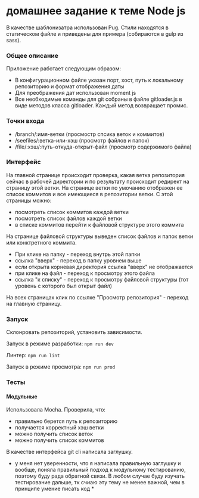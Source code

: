 # домашнее задание к теме Node js

В качестве шаблонизатра использован Pug. Стили находятся в статическом файле и приведены для примера (собираются в gulp из sass).

### Общее описание
Приложение работает следующим образом: 
* В конфигурационном файле указан порт, хост, путь к локальному репозиторию и формат отображения даты
* Для преображения дат использован moment js
* Все необходимые команды для git собраны в файле gitloader.js в виде методов класса gitloader. Каждый метод возвращает промис.

### Точки входа
* /branch/:имя-ветки (просмостр спсика веток и коммитов)
* /seefiles/:ветка-или-хэш (просмотр файлов и папок)
* /file/:хэш/:путь-откуда-открыт-файл (просмотр содержимого файла)

### Интерфейс 

На главной странице происходит проверка, какая ветка репозитория сейчас в рабочей директории и по результату происходит редирект на страницу этой ветки. На странице ветки по умочанию отображен ее список коммитов и все имеющиеся в репозитории ветки. С этой страницы можно: 
* посмотреть список коммитов каждой ветки
* посмотреть список файлов каждой ветки
* в списке коммитов перейти к файловой структуре этого коммита

На странице файловой структуры выведен список файлов и папок ветки или конктретного коммита.
* При клике на папку - переход внутрь этой папки
* ссылка "вверх" - переход в папку уровнем выше
* если открыта корневая директория ссылка "вверх" не отображается
* при клике на файл - переход к просмотру этого файла
* ссылка "к списку" - переход к просмотру файловой структуры (тот уровень с которого был открыт файл)

На всех страницах клик по ссылке "Просмотр репозитория" - переход на главную страницу.

### Запуск
Склонровать репозиторий, установить зависимости. 

Запуск в режиме разработки: ```npm run dev```

Линтер: ```npm run lint```

Запуск в режиме просмотра: ```npm run prod```

### Тесты

#### Модульные
Использовала Mocha. Проверила, что: 
* правильно берется путь к репозиторию
* получается корректный хэш ветки
* можно получить список веток
* можно получить список коммитов

В качестве интерфейса git cli написала заглушку. 

* у меня нет уверенности, что я написала правильную заглушку и вообще, поняла правильный подход к модульному тестированию, поэтому буду рада обратной связи. В любом случае буду изучать тестирование дальше, тк счиаю эту тему не менее важной, чем в принципе умение писать код *
